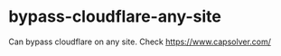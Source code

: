 # bypass-cloudflare-any-site
Can bypass cloudflare on any site. Check https://www.capsolver.com/ 











                                                                                                                                                                                                   